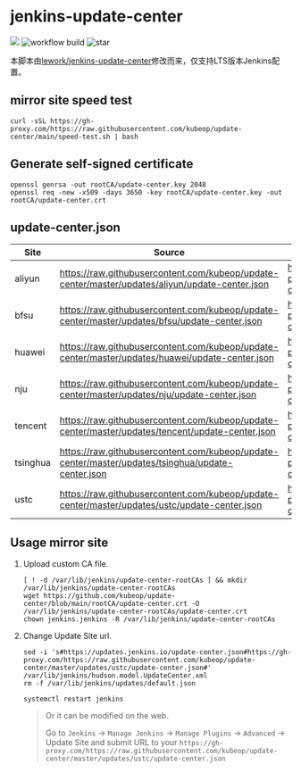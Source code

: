 # jenkins-update-center  

[![](https://data.jsdelivr.com/v1/package/gh/kubeop/update-center/badge)](https://www.jsdelivr.com/package/gh/kubeop/update-center)
![workflow build](https://github.com/kubeop/update-center/actions/workflows/mirrors.yml/badge.svg)
![star](https://img.shields.io/github/stars/kubeop/update-center?color=green&style=social)

本脚本由[lework/jenkins-update-center](https://github.com/lework/jenkins-update-center)修改而来，仅支持LTS版本Jenkins配置。



## mirror site speed test

```shell
curl -sSL https://gh-proxy.com/https://raw.githubusercontent.com/kubeop/update-center/main/speed-test.sh | bash
```



## Generate self-signed certificate

```shell
openssl genrsa -out rootCA/update-center.key 2048
openssl req -new -x509 -days 3650 -key rootCA/update-center.key -out rootCA/update-center.crt
```



## update-center.json

| Site     | Source                                                       | Proxy                                                        |
| -------- | ------------------------------------------------------------ | ------------------------------------------------------------ |
| aliyun   | https://raw.githubusercontent.com/kubeop/update-center/master/updates/aliyun/update-center.json | https://gh-proxy.com/https://raw.githubusercontent.com/kubeop/update-center/master/updates/aliyun/update-center.json |
| bfsu     | https://raw.githubusercontent.com/kubeop/update-center/master/updates/bfsu/update-center.json | https://gh-proxy.com/https://raw.githubusercontent.com/kubeop/update-center/master/updates/bfsu/update-center.json |
| huawei   | https://raw.githubusercontent.com/kubeop/update-center/master/updates/huawei/update-center.json | https://gh-proxy.com/https://raw.githubusercontent.com/kubeop/update-center/master/updates/huawei/update-center.json |
| nju      | https://raw.githubusercontent.com/kubeop/update-center/master/updates/nju/update-center.json | https://gh-proxy.com/https://raw.githubusercontent.com/kubeop/update-center/master/updates/nju/update-center.json |
| tencent  | https://raw.githubusercontent.com/kubeop/update-center/master/updates/tencent/update-center.json | https://gh-proxy.com/https://raw.githubusercontent.com/kubeop/update-center/master/updates/tencent/update-center.json |
| tsinghua | https://raw.githubusercontent.com/kubeop/update-center/master/updates/tsinghua/update-center.json | https://gh-proxy.com/https://raw.githubusercontent.com/kubeop/update-center/master/updates/tsinghua/update-center.json |
| ustc     | https://raw.githubusercontent.com/kubeop/update-center/master/updates/ustc/update-center.json | https://gh-proxy.com/https://raw.githubusercontent.com/kubeop/update-center/master/updates/ustc/update-center.json |



## Usage mirror site

1. Upload custom CA file.

    ```shell
    [ ! -d /var/lib/jenkins/update-center-rootCAs ] && mkdir /var/lib/jenkins/update-center-rootCAs
    wget https://github.com/kubeop/update-center/blob/main/rootCA/update-center.crt -O /var/lib/jenkins/update-center-rootCAs/update-center.crt
    chown jenkins.jenkins -R /var/lib/jenkins/update-center-rootCAs
    ```

    
    
2. Change Update Site url.

   ```shell
   sed -i 's#https://updates.jenkins.io/update-center.json#https://gh-proxy.com/https://raw.githubusercontent.com/kubeop/update-center/master/updates/ustc/update-center.json#' /var/lib/jenkins/hudson.model.UpdateCenter.xml
   rm -f /var/lib/jenkins/updates/default.json
   
   systemctl restart jenkins
   ```
   
   > Or it can be modified on the web.
   >
   > Go to `Jenkins` → `Manage Jenkins` → `Manage Plugins` → `Advanced` → Update Site and submit URL to your `https://gh-proxy.com/https://raw.githubusercontent.com/kubeop/update-center/master/updates/ustc/update-center.json`


